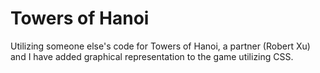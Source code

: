 Towers of Hanoi
===============
Utilizing someone else's code for Towers of Hanoi, a partner (Robert Xu) and I have added graphical representation to the game utilizing CSS.
